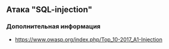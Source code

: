 ## Атака "SQL-injection"

### Дополнительная информация

* https://www.owasp.org/index.php/Top_10-2017_A1-Injection